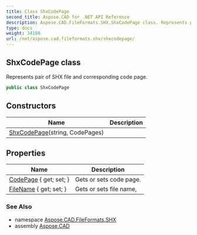 ```yaml
---
title: Class ShxCodePage
second_title: Aspose.CAD for .NET API Reference
description: Aspose.CAD.FileFormats.SHX.ShxCodePage class. Represents pair of SHX file and corresponding code page
type: docs
weight: 34180
url: /net/aspose.cad.fileformats.shx/shxcodepage/
---
```

## ShxCodePage class

Represents pair of SHX file and corresponding code page.

```csharp
public class ShxCodePage
```

## Constructors

| Name | Description |
| --- | --- |
| [ShxCodePage](shxcodepage/)(string, CodePages) |  |

## Properties

| Name | Description |
| --- | --- |
| [CodePage](../../aspose.cad.fileformats.shx/shxcodepage/codepage/) { get; set; } | Gets or sets code page. |
| [FileName](../../aspose.cad.fileformats.shx/shxcodepage/filename/) { get; set; } | Gets or sets file name, |

### See Also

* namespace [Aspose.CAD.FileFormats.SHX](../../aspose.cad.fileformats.shx/)
* assembly [Aspose.CAD](../../)


